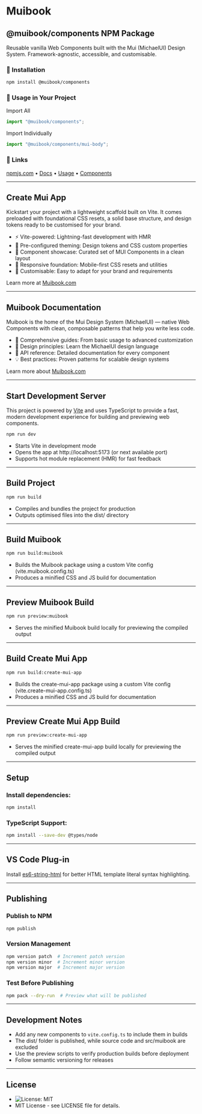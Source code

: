 # Muibook

## @muibook/components NPM Package

Reusable vanilla Web Components built with the Mui (MichaelUI) Design System. Framework-agnostic, accessible, and customisable.

### 🚀 Installation

```bash
npm install @muibook/components
```

### 📖 Usage in Your Project

Import All

```javascript
import "@muibook/components";
```

Import Individually

```javascript
import "@muibook/components/mui-body";
```

### 🔗 Links

[npmjs.com](https://www.npmjs.com/package/@muibook/components?activeTab=readme) •
[Docs](https://muibook.com) •
[Usage](https://muibook.com) •
[Components](https://muibook.com)

---

## Create Mui App

Kickstart your project with a lightweight scaffold built on Vite. It comes preloaded with foundational CSS resets, a solid base structure, and design tokens ready to be customised for your brand.

- ⚡ Vite-powered: Lightning-fast development with HMR
- 🎨 Pre-configured theming: Design tokens and CSS custom properties
- 🧱 Component showcase: Curated set of MUI Components in a clean layout
- 📱 Responsive foundation: Mobile-first CSS resets and utilities
- 🔧 Customisable: Easy to adapt for your brand and requirements

Learn more at [Muibook.com](https://muibook.com/#/create-mui-app)

---

## Muibook Documentation

Muibook is the home of the Mui Design System (MichaelUI) — native Web Components with clean, composable patterns that help you write less code.

- 📖 Comprehensive guides: From basic usage to advanced customization
- 🎨 Design principles: Learn the MichaelUI design language
- 🔧 API reference: Detailed documentation for every component
- 💡 Best practices: Proven patterns for scalable design systems

Learn more about [Muibook.com](https://muibook.com)

---

## Start Development Server

This project is powered by [Vite](https://vitejs.dev/) and uses TypeScript to provide a fast, modern development experience for building and previewing web components.

```bash
npm run dev
```

- Starts Vite in development mode
- Opens the app at http://localhost:5173 (or next available port)
- Supports hot module replacement (HMR) for fast feedback

---

## Build Project

```bash
npm run build
```

- Compiles and bundles the project for production
- Outputs optimised files into the dist/ directory

---

## Build Muibook

```bash
npm run build:muibook
```

- Builds the Muibook package using a custom Vite config (vite.muibook.config.ts)
- Produces a minified CSS and JS build for documentation

---

## Preview Muibook Build

```bash
npm run preview:muibook
```

- Serves the minified Muibook build locally for previewing the compiled output

---

## Build Create Mui App

```bash
npm run build:create-mui-app
```

- Builds the create-mui-app package using a custom Vite config (vite.create-mui-app.config.ts)
- Produces a minified CSS and JS build for documentation

---

## Preview Create Mui App Build

```bash
npm run preview:create-mui-app
```

- Serves the minified create-mui-app build locally for previewing the compiled output

---

## Setup

### Install dependencies:

```bash
npm install
```

### TypeScript Support:

```bash
npm install --save-dev @types/node
```

---

## VS Code Plug-in

Install [es6-string-html](https://marketplace.visualstudio.com/items?itemName=Tobermory.es6-string-html) for better HTML template literal syntax highlighting.

---

## Publishing

### Publish to NPM

```bash
npm publish
```

### Version Management

```bash
npm version patch  # Increment patch version
npm version minor  # Increment minor version
npm version major  # Increment major version
```

### Test Before Publishing

```bash
npm pack --dry-run  # Preview what will be published
```

---

## Development Notes

- Add any new components to `vite.config.ts` to include them in builds
- The dist/ folder is published, while source code and src/muibook are excluded
- Use the preview scripts to verify production builds before deployment
- Follow semantic versioning for releases

---

## License

- ![License: MIT](https://img.shields.io/badge/License-MIT-yellow.svg)
- MIT License - see LICENSE file for details.
